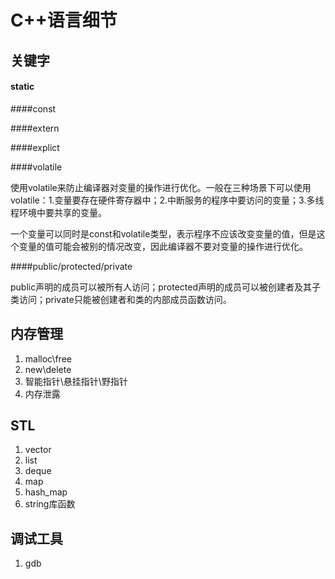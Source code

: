 # C++语言细节

## 关键字

#### static

####const

####extern

####explict

####volatile

使用volatile来防止编译器对变量的操作进行优化。一般在三种场景下可以使用volatile：1.变量要存在硬件寄存器中；2.中断服务的程序中要访问的变量；3.多线程环境中要共享的变量。

一个变量可以同时是const和volatile类型，表示程序不应该改变变量的值，但是这个变量的值可能会被别的情况改变，因此编译器不要对变量的操作进行优化。

####public/protected/private

public声明的成员可以被所有人访问；protected声明的成员可以被创建者及其子类访问；private只能被创建者和类的内部成员函数访问。

## 内存管理

 1. malloc\free
 2. new\delete
 3. 智能指针\悬挂指针\野指针
 4. 内存泄露

## STL

 1. vector
 2. list
 3. deque
 4. map
 5. hash_map
 6. string库函数

## 调试工具

 1. gdb
